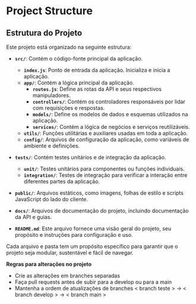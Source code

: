 # Project Structure
## Estrutura do Projeto

Este projeto está organizado na seguinte estrutura:

- **`src/`**: Contém o código-fonte principal da aplicação.
    - **`index.js`**: Ponto de entrada da aplicação. Inicializa e inicia a aplicação.
    - **`app/`**: Contém a lógica principal da aplicação.
        - **`routes.js`**: Define as rotas da API e seus respectivos manipuladores.
        - **`controllers/`**: Contém os controladores responsáveis por lidar com requisições e respostas.
        - **`models/`**: Define os modelos de dados e esquemas utilizados na aplicação.
        - **`services/`**: Contém a lógica de negócios e serviços reutilizáveis.
    - **`utils/`**: Funções utilitárias e auxiliares usadas em toda a aplicação.
    - **`config/`**: Arquivos de configuração da aplicação, como variáveis de ambiente e definições.

- **`tests/`**: Contém testes unitários e de integração da aplicação.
    - **`unit/`**: Testes unitários para componentes ou funções individuais.
    - **`integration/`**: Testes de integração para verificar a interação entre diferentes partes da aplicação.

- **`public/`**: Arquivos estáticos, como imagens, folhas de estilo e scripts JavaScript do lado do cliente.

- **`docs/`**: Arquivos de documentação do projeto, incluindo documentação da API e guias.

- **`README.md`**: Este arquivo fornece uma visão geral do projeto, seu propósito e instruções para configuração e uso.

Cada arquivo e pasta tem um propósito específico para garantir que o projeto seja modular, sustentável e fácil de navegar.

**Regras para alterações no projeto**
- Crie as alterações em branches separadas
- Faça pull requests antes de subir para a develop ou para a main
- Mantenha a ordem de atualizações de branches < branch teste > -> < branch develop > -> < branch main >